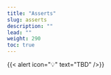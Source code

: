```yaml
---
title: "Asserts"
slug: asserts
description: ""
lead: ""
weight: 290
toc: true
---
```


{{< alert icon="💡" text="TBD" />}}
